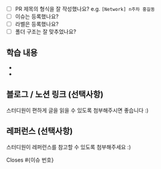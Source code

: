 - [ ] PR 제목의 형식을 잘 작성했나요? e.g. `[Network] n주차 홍길동` 
- [ ] 이슈는 등록했나요?
- [ ] 라벨은 등록했나요?
- [ ] 폴더 구조는 잘 맞추었나요?

## 학습 내용
-
-
## 블로그 / 노션 링크 (선택사항)
스터디원이 편하게 글을 읽을 수 있도록 첨부해주시면 좋습니다 :)
## 레퍼런스 (선택사항)
스터디원이 레퍼런스를 참고할 수 있도록 첨부해주세요 :)

Closes #{이슈 번호}

